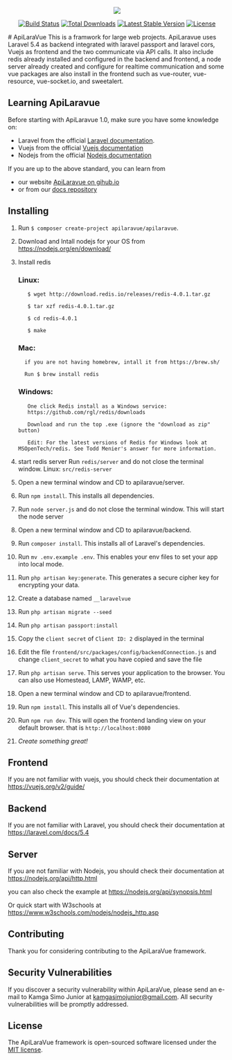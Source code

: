 <p align="center"><a href="https://apilaravue.github.io" target="_blank"><img src="https://apilaravue.github.io/apilaravue-slogan.png"></a></p>

<p align="center">
<a href="https://travis-ci.org/apilaravue/framework"><img src="https://travis-ci.org/apilaravue/framework.svg" alt="Build Status"></a>
<a href="https://packagist.org/packages/apilaravue/framework"><img src="https://poser.pugx.org/apilaravue/framework/d/total.svg" alt="Total Downloads"></a>
<a href="https://packagist.org/packages/apilaravue/framework"><img src="https://poser.pugx.org/apilaravue/framework/v/stable.svg" alt="Latest Stable Version"></a>
<a href="https://packagist.org/packages/apilaravue/framework"><img src="https://poser.pugx.org/apilaravue/framework/license.svg" alt="License"></a>
</p>
# ApiLaraVue
This is a framwork for large web projects. ApiLaravue uses Laravel 5.4 as backend integrated with laravel passport and laravel cors, Vuejs as frontend and the two communicate via API calls. It also include redis already installed and configured in the backend and frontend, a node server already created and configure for realtime communication and some vue packages are also install in the frontend such as vue-router, vue-resource, vue-socket.io, and sweetalert.

## Learning ApiLaravue
Before starting with ApiLaravue 1.0, make sure you have some knowledge on:
- Laravel from the official [Laravel documentation](https://laravel.com/docs).
- Vuejs from the official [Vuejs documentation](https://vuejs.org/v2/guide/)
- Nodejs from the official [Nodejs documentation](https://nodejs.org/api/http.html)

If you are up to the above standard, you can learn from
- our website [ApiLaravue on gihub.io](https://apilaravue.github.io/)
- or from our [docs repository](https://github.com/apilaravue/docs)

## Installing

1. Run `$ composer create-project apilaravue/apilaravue`.
2. Download and Intall nodejs for your OS from https://nodejs.org/en/download/
3. Install redis

   ### Linux:
    
          $ wget http://download.redis.io/releases/redis-4.0.1.tar.gz

          $ tar xzf redis-4.0.1.tar.gz

          $ cd redis-4.0.1

          $ make
          
      
   ### Mac:
    
         if you are not having homebrew, intall it from https://brew.sh/ 

         Run $ brew install redis
     
   ### Windows:
    
          One click Redis install as a Windows service:
          https://github.com/rgl/redis/downloads

          Download and run the top .exe (ignore the "download as zip" button)

          Edit: For the latest versions of Redis for Windows look at MSOpenTech/redis. See Todd Menier's answer for more information.
4. start redis server Run `redis/server` and do not close the terminal window. Linux:  `src/redis-server`
5. Open a new terminal window and CD to apilaravue/server.
6. Run `npm install`. This installs all dependencies.
7. Run `node server.js` and do not close the terminal window. This will start the node server
8. Open a new terminal window and CD to apilaravue/backend.
9. Run `composer install`. This installs all of Laravel's dependencies.
10. Run `mv .env.example .env`. This enables your env files to set your app into local mode.
11. Run `php artisan key:generate`. This generates a secure cipher key for encrypting your data.
12. Create a database named `__laravelvue`
13. Run `php artisan migrate --seed`
14. Run `php artisan passport:install`
15. Copy the `client secret` of `Client ID: 2` displayed in the terminal
16. Edit the file `frontend/src/packages/config/backendConnection.js` and change `client_secret` to what you have copied and save the file
14. Run `php artisan serve`. This serves your application to the browser. You can also use Homestead, LAMP, WAMP, etc.
15. Open a new terminal window and CD to apilaravue/frontend.
16. Run `npm install`. This installs all of Vue's dependencies.
17. Run `npm run dev`. This will open the frontend landing view on your default browser. that is `http://localhost:8080`
18. *Create something great!*

## Frontend
If you are not familiar with vuejs, you should check their documentation at https://vuejs.org/v2/guide/

## Backend
If you are not familiar with Laravel, you should check their documentation at https://laravel.com/docs/5.4

## Server
If you are not familiar with Nodejs, you should check their documentation at https://nodejs.org/api/http.html

you can also check the example at https://nodejs.org/api/synopsis.html

Or quick start with W3schools at https://www.w3schools.com/nodejs/nodejs_http.asp

## Contributing

Thank you for considering contributing to the ApiLaraVue framework.

## Security Vulnerabilities

If you discover a security vulnerability within ApiLaraVue, please send an e-mail to Kamga Simo Junior at kamgasimojunior@gmail.com. All security vulnerabilities will be promptly addressed.

## License

The ApiLaraVue framework is open-sourced software licensed under the [MIT license](http://opensource.org/licenses/MIT).

